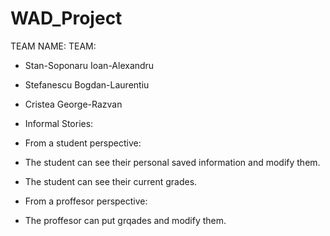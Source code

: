 # WAD_Project

TEAM NAME:
TEAM:
- Stan-Soponaru Ioan-Alexandru
- Stefanescu Bogdan-Laurentiu
- Cristea George-Razvan

- Informal Stories:
- From a student perspective:
- The student can see their personal saved information and modify them.
- The student can see their current grades.

- From a proffesor perspective:
- The proffesor can put grqades and modify them.
